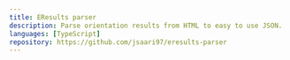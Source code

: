 ```yaml
---
title: EResults parser
description: Parse orientation results from HTML to easy to use JSON.
languages: [TypeScript]
repository: https://github.com/jsaari97/eresults-parser
---
```

